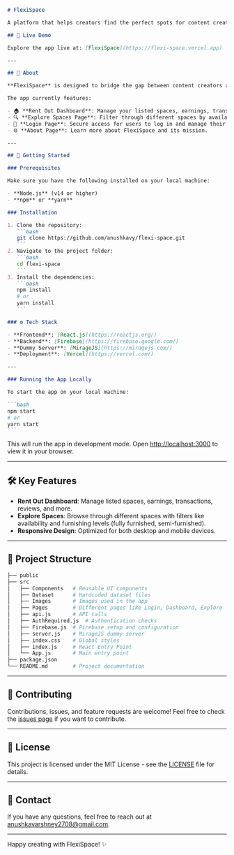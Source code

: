 ````md
# FlexiSpace

A platform that helps creators find the perfect spots for content creation or allows users to rent out available spots at their place. Built using **React**, **Firebase**, and **MirageJS**, FlexiSpace offers a modern and responsive interface for both content creators and space owners.

## 🚀 Live Demo

Explore the app live at: [FlexiSpace](https://flexi-space.vercel.app)

---

## 📝 About

**FlexiSpace** is designed to bridge the gap between content creators and available creative spaces. Whether you're looking for a fully furnished studio or a simple, natural setting, FlexiSpace allows you to browse and book spaces that suit your creative needs. Additionally, users can rent out their own spaces to earn money.

The app currently features:

- 🏠 **Rent Out Dashboard**: Manage your listed spaces, earnings, transactions, reviews, and more.
- 🔍 **Explore Spaces Page**: Filter through different spaces by availability, furnishing levels, and more.
- 📄 **Login Page**: Secure access for users to log in and manage their bookings or spaces.
- 🌐 **About Page**: Learn more about FlexiSpace and its mission.

---

## 🚀 Getting Started

### Prerequisites

Make sure you have the following installed on your local machine:

- **Node.js** (v14 or higher)
- **npm** or **yarn**

### Installation

1. Clone the repository:
   ```bash
   git clone https://github.com/anushkavy/flexi-space.git
   ```
2. Navigate to the project folder:
   ```bash
   cd flexi-space
   ```
3. Install the dependencies:
   ```bash
   npm install
   # or
   yarn install
   ```

### ⚙️ Tech Stack

- **Frontend**: [React.js](https://reactjs.org/)
- **Backend**: [Firebase](https://firebase.google.com/)
- **Dummy Server**: [MirageJS](https://miragejs.com/)
- **Deployment**: [Vercel](https://vercel.com/)

---

### Running the App Locally

To start the app on your local machine:

```bash
npm start
# or
yarn start
```
````

This will run the app in development mode. Open [http://localhost:3000](http://localhost:3000) to view it in your browser.

---

## 🛠️ Key Features

- **Rent Out Dashboard**: Manage listed spaces, earnings, transactions, reviews, and more.
- **Explore Spaces**: Browse through different spaces with filters like availability and furnishing levels (fully furnished, semi-furnished).
- **Responsive Design**: Optimized for both desktop and mobile devices.

---

## 📂 Project Structure

```bash
├── public
├── src
│   ├── Components   # Reusable UI components
│   ├── Dataset      # Hardcoded dataset files
│   ├── Images       # Images used in the app
│   ├── Pages        # Different pages like Login, Dashboard, Explore
│   ├── api.js       # API calls
│   ├── AuthRequired.js  # Authentication checks
│   ├── Firebase.js  # Firebase setup and configuration
│   ├── server.js    # MirageJS dummy server
│   ├── index.css    # Global styles
│   ├── index.js     # React Entry Point
│   └── App.js       # Main entry point
├── package.json
└── README.md        # Project documentation
```

---

## 🤝 Contributing

Contributions, issues, and feature requests are welcome! Feel free to check the [issues page](https://github.com/anushkavy/flexi-space/issues) if you want to contribute.

---

## 📝 License

This project is licensed under the MIT License - see the [LICENSE](https://github.com/anushkavy/flexi-space/blob/main/LICENSE) file for details.

---

## 💬 Contact

If you have any questions, feel free to reach out at [anushkavarshney2708@gmail.com](mailto:anushkavarshney2708@gmail.com).

---

Happy creating with FlexiSpace! ✨
